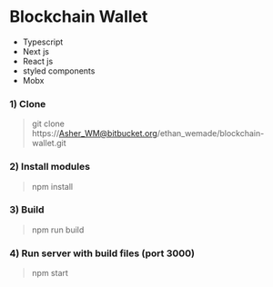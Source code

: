 # Blockchain Wallet

- Typescript
- Next js
- React js
- styled components
- Mobx

### 1) Clone

> git clone https://Asher_WM@bitbucket.org/ethan_wemade/blockchain-wallet.git

### 2) Install modules

> npm install

### 3) Build

> npm run build

### 4) Run server with build files (port 3000)

> npm start
